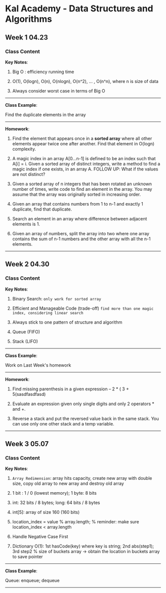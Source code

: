 # Kal Academy - Data Structures and Algorithms


## Week 1 04.23


### Class Content



**Key Notes**:

1. Big O : efficiency running time

2. O(1), O(logn), O(n), O(nlogn), O(n^2), ... , O(n^n), where n is size of data

3.  Always consider worst case in terms of Big O

------

**Class Example**:

Find the duplicate elements in the array

------

**Homework**:

1. Find the element that appears once in a **sorted array** where all other elements appear twice one after another. Find that element in O(logn) complexity.

2. A magic index in an array A[0…n-1] is defined to be an index such that A[i] = i. Given a sorted array of distinct integers, write a method to find a magic index if one exists, in an array A. FOLLOW UP: What if the values are not distinct?

3. Given a sorted array of n integers that has been rotated an unknown number of times, write code to find an element in the array. You may assume that the array was originally sorted in increasing order.

4. Given an array that contains numbers from 1 to n-1 and exactly 1 duplicate, find that duplicate.

5. Search an element in an array where difference between adjacent elements is 1.

6. Given an array of numbers, split the array into two where one array contains the sum of n-1 numbers and the other array with all the n-1 elements.

---

## Week 2 04.30


### Class Content



**Key Notes**:

1. Binary Search: `only work for sorted array`

2. Efficient and Manageable Code (trade-off) `find more than one magic index, considering linear search`

3. Always stick to one pattern of structure and algorithm

4. Queue (FIFO)

5. Stack (LIFO)

------

**Class Example**:

Work on Last Week's homework

------

**Homework**:

1. Find missing parenthesis in a given expression – 2 * ( 3 + 5(sasdfasdfasd)

2. Evaluate an expression given only single digits and only 2 operators * and +.

3. Reverse a stack and put the reversed value back in the same stack. You can use only one other stack and a temp variable.

---

## Week 3 05.07


### Class Content



**Key Notes**:

1. `Array Redimension`: array hits capacity, create new array with double size, copy old array to new array and destroy old array

2. 1 bit : 1 / 0 (lowest memory); 1 byte: 8 bits

3. int: 32 bits / 8 bytes; long: 64 bits / 8 bytes

4. int[5]: array of size 160 (160 bits)

5. location_index = value % array.length; % reminder: make sure location_index < array.length

6. Handle Negative Case First

7. Dictionary O(1): 1st hasCode(key) where key is string; 2nd abs(step1); 3rd step2 % size of buckets array -> obtain the  location in buckets array to save pointer

------

**Class Example**:

Queue: enqueue; dequeue

------
